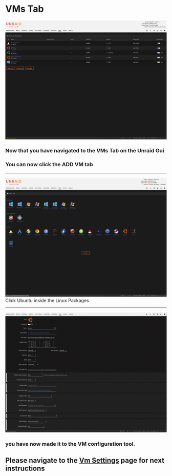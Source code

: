 # VMs Tab 

![VM Tab](/Assets/Screen%20Shot%202021-12-08%20at%207.26.42%20PM.png)
### Now that you have navigated to the VMs Tab on the Unraid Gui

### You can now click the ADD VM tab
---
![Add VM](/Assets/Screen%20Shot%202021-12-08%20at%207.31.28%20PM.png)
Click Ubuntu inside the Linux Packages

---
![Vm Settings](/Assets/Screen%20Shot%202021-12-08%20at%207.38.50%20PM.png)
### you have now made it to the VM configuration tool. 

## Please navigate to the [Vm Settings](vmSettings.md) page for next instructions